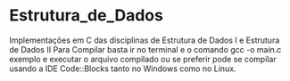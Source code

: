Estrutura_de_Dados
==================

Implementações em C das disciplinas de Estrutura de Dados I e Estrutura de Dados II
Para Compilar basta ir no terminal e o comando gcc -o main.c exemplo e executar o arquivo compilado
ou se preferir pode se compilar usando a IDE  Code::Blocks tanto no Windows como no Linux.
